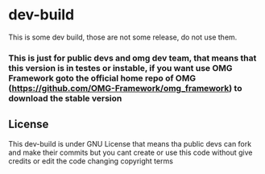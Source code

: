 # dev-build

This is some dev build, those are not some release, do not use them.

### This is just for public devs and omg dev team, that means that this version is in testes or instable, if you want use OMG Framework goto the official home repo of OMG (https://github.com/OMG-Framework/omg_framework) to download the stable version

## License
This dev-build is under GNU License that means tha public devs can fork and make their commits but you cant create or use this code without give credits or edit the code changing copyright terms
